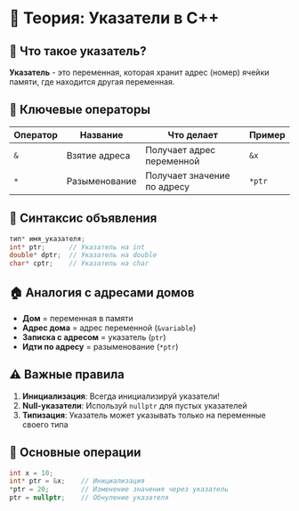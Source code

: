 # 📖 Теория: Указатели в C++

## 🎯 Что такое указатель?

**Указатель** - это переменная, которая хранит адрес (номер) ячейки памяти, где находится другая переменная.

## 🔑 Ключевые операторы

| Оператор | Название | Что делает | Пример |
|----------|----------|------------|---------|
| `&` | Взятие адреса | Получает адрес переменной | `&x` |
| `*` | Разыменование | Получает значение по адресу | `*ptr` |

## 📝 Синтаксис объявления

```cpp
тип* имя_указателя;
int* ptr;      // Указатель на int
double* dptr;  // Указатель на double
char* cptr;    // Указатель на char
```

## 🏠 Аналогия с адресами домов

- **Дом** = переменная в памяти
- **Адрес дома** = адрес переменной (`&variable`)
- **Записка с адресом** = указатель (`ptr`)
- **Идти по адресу** = разыменование (`*ptr`)

## ⚠️ Важные правила

1. **Инициализация**: Всегда инициализируй указатели!
2. **Null-указатели**: Используй `nullptr` для пустых указателей
3. **Типизация**: Указатель может указывать только на переменные своего типа

## 🎪 Основные операции

```cpp
int x = 10;
int* ptr = &x;    // Инициализация
*ptr = 20;        // Изменение значения через указатель
ptr = nullptr;    // Обнуление указателя
```
